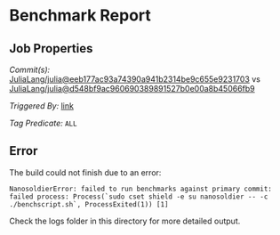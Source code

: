 # Benchmark Report

## Job Properties

*Commit(s):* [JuliaLang/julia@eeb177ac93a74390a941b2314be9c655e9231703](https://github.com/JuliaLang/julia/commit/eeb177ac93a74390a941b2314be9c655e9231703) vs [JuliaLang/julia@d548bf9ac960690389891527b0e00a8b45066fb9](https://github.com/JuliaLang/julia/commit/d548bf9ac960690389891527b0e00a8b45066fb9)

*Triggered By:* [link](https://github.com/JuliaLang/julia/pull/25261#issuecomment-358177676)

*Tag Predicate:* `ALL`

## Error

The build could not finish due to an error:

```
NanosoldierError: failed to run benchmarks against primary commit: failed process: Process(`sudo cset shield -e su nanosoldier -- -c ./benchscript.sh`, ProcessExited(1)) [1]
```

Check the logs folder in this directory for more detailed output.

